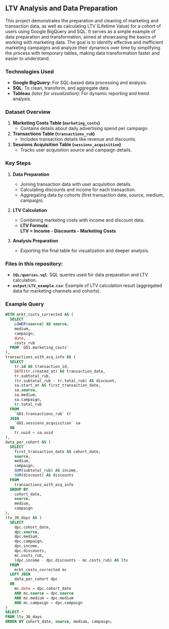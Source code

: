 ## LTV Analysis and Data Preparation
This project demonstrates the preparation and cleaning of marketing and transaction data, as well as calculating LTV (Lifetime Value) for a cohort of users using Google BigQuery and SQL. It serves as a simple example of data preparation and transformation, aimed at showcasing the basics of working with marketing data. The goal is to identify effective and inefficient marketing campaigns and analyze their dynamics over time by simplifying the process with temporary tables, making data transformation faster and easier to understand.

### Technologies Used
- **Google BigQuery**: For SQL-based data processing and analysis.
- **SQL**: To clean, transform, and aggregate data.
- **Tableau** *(later for visualization)*: For dynamic reporting and trend analysis.

### Dataset Overview
1. **Marketing Costs Table (`marketing_costs`)**
   - Contains details about daily advertising spend per campaign.
2. **Transactions Table (`transactions_rub`)**
   - Includes transaction details like revenue and discounts.
3. **Sessions Acquisition Table (`sessions_acquisition`)**
   - Tracks user acquisition source and campaign details.

### Key Steps
1. **Data Preparation**
   - Joining transaction data with user acquisition details.
   - Calculating discounts and income for each transaction.
   - Aggregating data by cohorts (first transaction date, source, medium, campaign).

2. **LTV Calculation**
   - Combining marketing costs with income and discount data.
   - **LTV Formula**:  
     **LTV = Income - Discounts - Marketing Costs**

3. **Analysis Preparation**
   - Exporting the final table for visualization and deeper analysis.
  
### Files in this repository:
- **`SQL/queries.sql`**: SQL queries used for data preparation and LTV calculation.
- **`output/LTV_example.csv`**: Example of LTV calculation result (aggregated data for marketing channels and cohorts).

### Example Query
```sql
WITH mrkt_costs_corrected AS (
  SELECT
    LOWER(source) AS source,
    medium,
    campaign,
    date,
    costs_rub
  FROM `GD1.marketing_costs`
),
transactions_with_acq_info AS (
  SELECT
    tr.id AS transaction_id,
    DATE(tr.created_at) AS transaction_date,
    tr.subtotal_rub,
    (tr.subtotal_rub - tr.total_rub) AS discount,
    sa.start_at AS first_transaction_date,
    sa.source,
    sa.medium,
    sa.campaign,
    tr.total_rub
  FROM 
    `GD1.transactions_rub` tr
  JOIN 
    `GD1.sessions_acquisition` sa
  ON 
    tr.uuid = sa.uuid
),
data_per_cohort AS (
  SELECT 
    first_transaction_date AS cohort_date,
    source,
    medium,
    campaign,
    SUM(subtotal_rub) AS income,
    SUM(discount) AS discounts
  FROM 
    transactions_with_acq_info
  GROUP BY 
    cohort_date, 
    source, 
    medium, 
    campaign
),
ltv_30_days AS (
  SELECT 
    dpc.cohort_date,
    dpc.source,
    dpc.medium,
    dpc.campaign,
    dpc.income,
    dpc.discounts,
    mc.costs_rub,
    (dpc.income - dpc.discounts - mc.costs_rub) AS ltv
  FROM 
    mrkt_costs_corrected mc
  LEFT JOIN 
    data_per_cohort dpc
  ON 
    mc.date = dpc.cohort_date
    AND mc.source = dpc.source
    AND mc.medium = dpc.medium
    AND mc.campaign = dpc.campaign
)
SELECT *
FROM ltv_30_days
ORDER BY cohort_date, source, medium, campaign;
